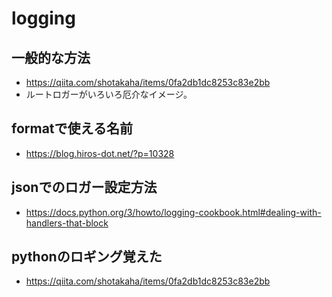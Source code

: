 # logging

## 一般的な方法

- https://qiita.com/shotakaha/items/0fa2db1dc8253c83e2bb
- ルートロガーがいろいろ厄介なイメージ。

## formatで使える名前

- https://blog.hiros-dot.net/?p=10328

## jsonでのロガー設定方法

- https://docs.python.org/3/howto/logging-cookbook.html#dealing-with-handlers-that-block

## pythonのロギング覚えた

- https://qiita.com/shotakaha/items/0fa2db1dc8253c83e2bb